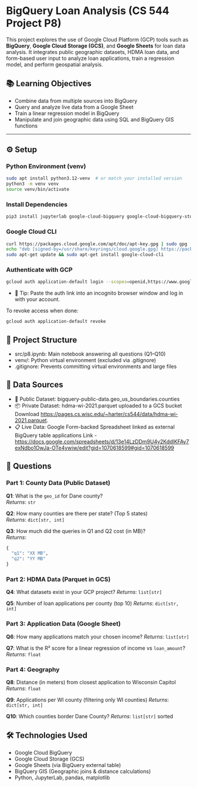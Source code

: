 # BigQuery Loan Analysis (CS 544 Project P8)

This project explores the use of Google Cloud Platform (GCP) tools such as **BigQuery**, **Google Cloud Storage (GCS)**, and **Google Sheets** for loan data analysis. It integrates public geographic datasets, HDMA loan data, and form-based user input to analyze loan applications, train a regression model, and perform geospatial analysis.

## 📚 Learning Objectives

- Combine data from multiple sources into BigQuery
- Query and analyze live data from a Google Sheet
- Train a linear regression model in BigQuery
- Manipulate and join geographic data using SQL and BigQuery GIS functions

---

## ⚙️ Setup

### Python Environment (venv)

```bash
sudo apt install python3.12-venv  # or match your installed version
python3 -m venv venv
source venv/bin/activate
```
### Install Dependencies

```bash
pip3 install jupyterlab google-cloud-bigquery google-cloud-bigquery-storage pyarrow tqdm ipywidgets pandas matplotlib db-dtypes pandas-gbq
```
### Google Cloud CLI


```bash
curl https://packages.cloud.google.com/apt/doc/apt-key.gpg | sudo gpg --dearmor -o /usr/share/keyrings/cloud.google.gpg
echo "deb [signed-by=/usr/share/keyrings/cloud.google.gpg] https://packages.cloud.google.com/apt cloud-sdk main" | sudo tee -a /etc/apt/sources.list.d/google-cloud-sdk.list
sudo apt-get update && sudo apt-get install google-cloud-cli
```

### Authenticate with GCP

```bash
gcloud auth application-default login --scopes=openid,https://www.googleapis.com/auth/cloud-platform,https://www.googleapis.com/auth/drive.readonly
```
- 🔐 Tip: Paste the auth link into an incognito browser window and log in with your account.

To revoke access when done:
```bash
gcloud auth application-default revoke
```

## 🧱 Project Structure

- src/p8.ipynb: Main notebook answering all questions (Q1–Q10)
- venv/: Python virtual environment (excluded via .gitignore)
- .gitignore: Prevents committing virtual environments and large files

## 📁 Data Sources

- 📍 Public Dataset: bigquery-public-data.geo_us_boundaries.counties
- 📦 Private Dataset: hdma-wi-2021.parquet uploaded to a GCS bucket Download https://pages.cs.wisc.edu/~harter/cs544/data/hdma-wi-2021.parquet.
- 📋 Live Data: Google Form-backed Spreadsheet linked as external BigQuery table applications Link - https://docs.google.com/spreadsheets/d/13e14LzDDm9U4y2KddlKFAy7exNdbo1OwJa-OTe4ywiw/edit?gid=1070618599#gid=1070618599

## 📌 Questions

### Part 1: County Data (Public Dataset)

**Q1**: What is the `geo_id` for Dane county?  
_Returns_: `str`

**Q2**: How many counties are there per state? (Top 5 states)  
_Returns_: `dict[str, int]`

**Q3**: How much did the queries in Q1 and Q2 cost (in MB)?  
_Returns_:

```python
{
  "q1": "XX MB",
  "q2": "YY MB"
}
```

### Part 2: HDMA Data (Parquet in GCS)

**Q4**: What datasets exist in your GCP project? 
_Returns_: `list[str]`

**Q5**: Number of loan applications per county (top 10)
_Returns_: `dict[str, int]`

### Part 3: Application Data (Google Sheet)

**Q6**: How many applications match your chosen income?
_Returns_: `list[str]`

**Q7**: What is the R² score for a linear regression of income vs `loan_amount`?
_Returns_: `float`

### Part 4: Geography

**Q8**: Distance (in meters) from closest application to Wisconsin Capitol
_Returns_: `float`

**Q9**: Applications per WI county (filtering only WI counties)
_Returns_: `dict[str, int]`

**Q10**: Which counties border Dane County?
_Returns_: `list[str]` sorted


## 🛠️ Technologies Used

- Google Cloud BigQuery
- Google Cloud Storage (GCS)
- Google Sheets (via BigQuery external table)
- BigQuery GIS (Geographic joins & distance calculations)
- Python, JupyterLab, pandas, matplotlib









